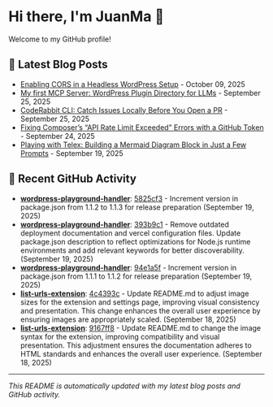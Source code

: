 # Hi there, I'm JuanMa 👋

Welcome to my GitHub profile!

## 📝 Latest Blog Posts

<!-- BLOG-POSTS:START -->
- [Enabling CORS in a Headless WordPress Setup](https://juanma.codes/2025/10/09/enabling-cors-in-a-headless-wordpress-setup/) - October 09, 2025
- [My first MCP Server: WordPress Plugin Directory for LLMs](https://juanma.codes/2025/09/25/my-first-mcp-server-wordpress-plugin-directory-for-llms/) - September 25, 2025
- [CodeRabbit CLI: Catch Issues Locally Before You Open a PR](https://juanma.codes/2025/09/25/coderabbit-cli-catch-issues-locally-before-you-open-a-pr/) - September 25, 2025
- [Fixing Composer’s “API Rate Limit Exceeded” Errors with a GitHub Token](https://juanma.codes/2025/09/24/fixing-composers-api-rate-limit-exceeded-errors-with-a-github-token/) - September 24, 2025
- [Playing with Telex: Building a Mermaid Diagram Block in Just a Few Prompts](https://juanma.codes/2025/09/19/playing-with-telex-building-a-mermaid-diagram-block-in-just-a-few-prompts/) - September 19, 2025
<!-- BLOG-POSTS:END -->

## 🔨 Recent GitHub Activity

<!-- GITHUB-ACTIVITY:START -->
- **[wordpress-playground-handler](https://github.com/juanmaguitar/wordpress-playground-handler)**: [5825cf3](https://github.com/juanmaguitar/wordpress-playground-handler/commit/5825cf36c85de34fba93483ea1e0c11fb5fd3d44) - Increment version in package.json from 1.1.2 to 1.1.3 for release preparation (September 19, 2025)
- **[wordpress-playground-handler](https://github.com/juanmaguitar/wordpress-playground-handler)**: [393b9c1](https://github.com/juanmaguitar/wordpress-playground-handler/commit/393b9c1feccc72e38f0eb50378423be3ea3ef544) - Remove outdated deployment documentation and vercel configuration files. Update package.json description to reflect optimizations for Node.js runtime environments and add relevant keywords for better discoverability. (September 19, 2025)
- **[wordpress-playground-handler](https://github.com/juanmaguitar/wordpress-playground-handler)**: [94e1a5f](https://github.com/juanmaguitar/wordpress-playground-handler/commit/94e1a5f4185e76852821ddb761ec18a811066b75) - Increment version in package.json from 1.1.1 to 1.1.2 for release preparation (September 19, 2025)
- **[list-urls-extension](https://github.com/juanmaguitar/list-urls-extension)**: [4c4393c](https://github.com/juanmaguitar/list-urls-extension/commit/4c4393ce11b78c1d619813588e82f8057981bd7e) - Update README.md to adjust image sizes for the extension and settings page, improving visual consistency and presentation. This change enhances the overall user experience by ensuring images are appropriately scaled. (September 18, 2025)
- **[list-urls-extension](https://github.com/juanmaguitar/list-urls-extension)**: [9167ff8](https://github.com/juanmaguitar/list-urls-extension/commit/9167ff8f0ca64aa46f64e13ba1edd23aa39c127f) - Update README.md to change the image syntax for the extension, improving compatibility and visual presentation. This adjustment ensures the documentation adheres to HTML standards and enhances the overall user experience. (September 18, 2025)
<!-- GITHUB-ACTIVITY:END -->

---

*This README is automatically updated with my latest blog posts and GitHub activity.*
